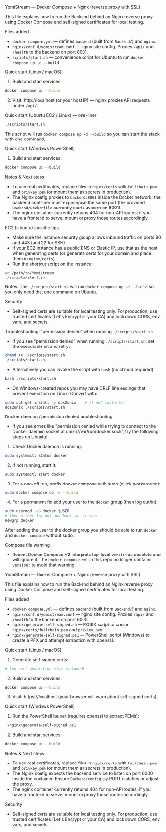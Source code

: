 YomiStream — Docker Compose + Nginx (reverse proxy with SSL)

This file explains how to run the Backend behind an Nginx reverse proxy using Docker Compose and self-signed certificates for local testing.

Files added
- `docker-compose.yml` — defines `backend` (built from `Backend/`) and `nginx`.
- `nginx/conf.d/yomistream.conf` — nginx site config. Proxies `/api/` and `/health` to the backend on port 8001.
- `scripts/start.sh` — convenience script for Ubuntu to run `docker compose up -d --build`.

Quick start (Linux / macOS)

1. Build and start services:

```bash
docker compose up --build
```

2. Visit: http://localhost (or your host IP) — nginx proxies API requests under `/api/`.

Quick start (Ubuntu EC2 / Linux) — one-liner

```bash
./scripts/start.sh
```

This script will run `docker compose up -d --build` so you can start the stack with one command.

Quick start (Windows PowerShell)

1. Build and start services:

```powershell
docker compose up --build
```

Notes & Next steps
- To use real certificates, replace files in `nginx/certs` with `fullchain.pem` and `privkey.pem` (or mount them as secrets in production).
- The Nginx config proxies to `backend:8001` inside the Docker network; the backend container must expose/use the same port (the provided `Backend/Dockerfile` currently starts uvicorn on 8001).
- The nginx container currently returns 404 for non-API routes; if you have a frontend to serve, mount or proxy those routes accordingly.

EC2 (Ubuntu) specific tips
- Make sure the instance security group allows inbound traffic on ports 80 and 443 (and 22 for SSH).
- If your EC2 instance has a public DNS or Elastic IP, use that as the host when generating certs (or generate certs for your domain and place them in `nginx/certs`).
- Run the shortcut script on the instance:

```bash
cd /path/to/Yomistream
./scripts/start.sh
```

Notes: The `./scripts/start.sh` will run `docker compose up -d --build` so you only need that one command on Ubuntu.

Security
- Self-signed certs are suitable for local testing only. For production, use trusted certificates (Let's Encrypt or your CA) and lock down CORS, env vars, and secrets.

Troubleshooting: "permission denied" when running `./scripts/start.sh`
- If you see "permission denied" when running `./scripts/start.sh`, set the executable bit and retry:

```bash
chmod +x ./scripts/start.sh
./scripts/start.sh
```

- Alternatively you can invoke the script with `bash` (no chmod required):

```bash
bash ./scripts/start.sh
```

- On Windows-created repos you may have CRLF line endings that prevent execution on Linux. Convert with:

```bash
sudo apt-get install -y dos2unix    # if not installed
dos2unix ./scripts/start.sh
```

Docker daemon / permission denied troubleshooting
- If you see errors like "permission denied while trying to connect to the Docker daemon socket at unix:///var/run/docker.sock", try the following steps on Ubuntu:

1) Check Docker daemon is running:

```bash
sudo systemctl status docker
```

2) If not running, start it:

```bash
sudo systemctl start docker
```

3) For a one-off run, prefix docker compose with sudo (quick workaround):

```bash
sudo docker compose up -d --build
```

4) For a permanent fix add your user to the `docker` group (then log out/in):

```bash
sudo usermod -aG docker $USER
# then either log out and back in, or run:
newgrp docker
```

After adding the user to the docker group you should be able to run `docker` and `docker compose` without sudo.

Compose file warning
- Recent Docker Compose V2 interprets top-level `version` as obsolete and will ignore it. The `docker-compose.yml` in this repo no longer contains `version:` to avoid that warning.

YomiStream — Docker Compose + Nginx (reverse proxy with SSL)

This file explains how to run the Backend behind an Nginx reverse proxy using Docker Compose and self-signed certificates for local testing.

Files added
- `docker-compose.yml` — defines `backend` (built from `Backend/`) and `nginx`.
- `nginx/conf.d/yomistream.conf` — nginx site config. Proxies `/api/` and `/health` to the backend on port 6000.
- `nginx/generate-self-signed.sh` — POSIX script to create `nginx/certs/fullchain.pem` and `privkey.pem`.
- `nginx/generate-self-signed.ps1` — PowerShell script (Windows) to create a PFX and attempt extraction with openssl.

Quick start (Linux / macOS)

1. Generate self-signed certs:

```bash
# (no cert generation step included)
```

2. Build and start services:

```bash
docker compose up --build
```

3. Visit: https://localhost (your browser will warn about self-signed certs).

Quick start (Windows PowerShell)

1. Run the PowerShell helper (requires openssl to extract PEMs):

```powershell
.\nginx\generate-self-signed.ps1
```

2. Build and start services:

```powershell
docker compose up --build
```

Notes & Next steps
- To use real certificates, replace files in `nginx/certs` with `fullchain.pem` and `privkey.pem` (or mount them as secrets in production).
- The Nginx config expects the backend service to listen on port 6000 inside the container. Ensure `Backend/config.py` PORT matches or adjust the proxy.
- The nginx container currently returns 404 for non-API routes; if you have a frontend to serve, mount or proxy those routes accordingly.

Security
- Self-signed certs are suitable for local testing only. For production, use trusted certificates (Let's Encrypt or your CA) and lock down CORS, env vars, and secrets.
